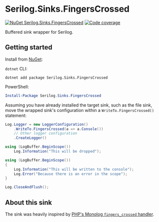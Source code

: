 # Serilog.Sinks.FingersCrossed

[![NuGet Serilog.Sinks.FingersCrossed](https://img.shields.io/nuget/dt/Serilog.Sinks.FingersCrossed)](https://www.nuget.org/packages/Serilog.Sinks.FingersCrossed/)
[![Code coverage](https://img.shields.io/sonar/coverage/alexeyshockov_Serilog.Sinks.FingersCrossed?server=https%3A%2F%2Fsonarcloud.io)](https://sonarcloud.io/project/overview?id=alexeyshockov_Serilog.Sinks.FingersCrossed)

Buffered sink wrapper for Serilog.

## Getting started

Install from [NuGet](https://nuget.org/packages/serilog.sinks.fingerscrossed):

`dotnet` CLI:
```shell
dotnet add package Serilog.Sinks.FingersCrossed
```

PowerShell:
```PowerShell
Install-Package Serilog.Sinks.FingersCrossed
```

Assuming you have already installed the target sink, such as the file sink, move the wrapped sink's configuration within
a `WriteTo.FingersCrossed()` statement:

```csharp
Log.Logger = new LoggerConfiguration()
    .WriteTo.FingersCrossed(a => a.Console())
    // Other logger configuration
    .CreateLogger()

using (LogBuffer.BeginScope())
    Log.Information("This will be dropped");

using (LogBuffer.BeginScope())
{
    Log.Information("This will be written to the console");
    Log.Error("Because there is an error in the scope");
}

Log.CloseAndFlush();
```

## About this sink

The sink was heavily inspired by [PHP's Monolog `fingers_crossed` handler](https://seldaek.github.io/monolog/doc/02-handlers-formatters-processors.html).
